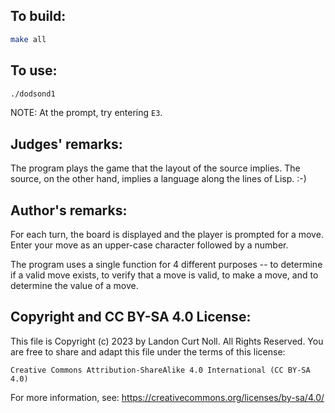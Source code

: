 ## To build:

```sh
make all
```


## To use:

```sh
./dodsond1
```

NOTE: At the prompt, try entering `E3`.


## Judges' remarks:

The program plays the game that the layout of the source implies.
The source, on the other hand, implies a language along the
lines of Lisp.  :-)


## Author's remarks:

For each turn, the board is displayed and the player is prompted for
a move.  Enter your move as an upper-case  character followed by a number.

The program uses a single function for 4 different purposes -- to
determine if a valid move exists, to verify that a move is valid, to
make a move, and to determine the value of a move.


## Copyright and CC BY-SA 4.0 License:

This file is Copyright (c) 2023 by Landon Curt Noll.  All Rights Reserved.
You are free to share and adapt this file under the terms of this license:

    Creative Commons Attribution-ShareAlike 4.0 International (CC BY-SA 4.0)

For more information, see: https://creativecommons.org/licenses/by-sa/4.0/

